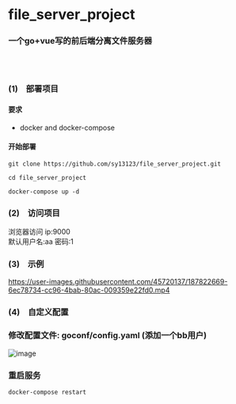 # file_server_project
### 一个go+vue写的前后端分离文件服务器
 <br>
<br>


### (1)&emsp;部署项目
#### 要求
  - docker and docker-compose
#### 开始部署
```
git clone https://github.com/sy13123/file_server_project.git
```
```
cd file_server_project
```
```
docker-compose up -d
```

### (2)&emsp;访问项目
浏览器访问 ip:9000
<br>
默认用户名:aa  密码:1


### (3)&emsp;示例



https://user-images.githubusercontent.com/45720137/187822669-6ec78734-cc96-4bab-80ac-009359e22fd0.mp4


### (4)&emsp;自定义配置

### 修改配置文件:  goconf/config.yaml (添加一个bb用户)
![image](https://user-images.githubusercontent.com/45720137/192236776-d0805618-bd65-4d54-9a87-46e33b3da4b0.png)

### 重启服务
```
docker-compose restart
```


  
